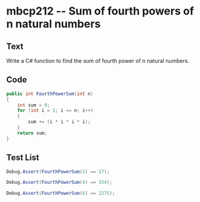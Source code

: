 # mbcp212 -- Sum of fourth powers of n natural numbers

## Text

Write a C# function to find the sum of fourth power of n natural numbers.

## Code

```csharp
public int FourthPowerSum(int n) 
{ 
    int sum = 0; 
    for (int i = 1; i <= n; i++) 
    { 
        sum += (i * i * i * i); 
    } 
    return sum; 
}
```

## Test List

```csharp
Debug.Assert(FourthPowerSum(2) == 17);
```

```csharp
Debug.Assert(FourthPowerSum(4) == 354);
```

```csharp
Debug.Assert(FourthPowerSum(6) == 2275);
```
